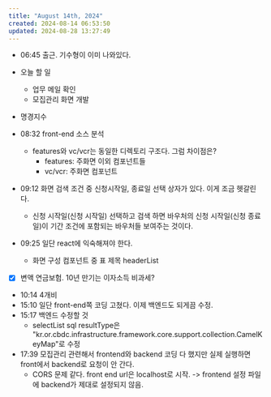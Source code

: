 ```yaml
---
title: "August 14th, 2024"
created: 2024-08-14 06:53:50
updated: 2024-08-28 13:27:49
---
```

  * 06:45 출근. 기수형이 이미 나와있다.
  * 오늘 할 일
    * 업무 메일 확인
    * 모집관리 화면 개발

  * 명경지수
  * 08:32 front-end 소스 분석
    * features와 vc/vcr는 동일한 디렉토리 구조다. 그럼 차이점은?
      * features: 주화면 이외 컴포넌트들
      * vc/vcr: 주화면 컴포넌트
  * 09:12 화면 검색 조건 중 신청시작일, 종료일 선택 상자가 있다. 이게 조금 헷갈린다.
    * 신청 시작일(신청 시작일) 선택하고 검색 하면 바우처의 신청 시작일(신청 종료일)이 기간 조건에 포함되는 바우처들 보여주는 것이다.
  * 09:25 일단 react에 익숙해져야 한다.
    * 화면 구성 컴포넌트 중 표 제목 headerList
  * [x] 변액 연금보험. 10년 만기는 이자소득 비과세?
  * 10:14 4개비
  * 15:10 일단 front-end쪽 코딩 고쳤다. 이제 백엔드도 되게끔 수정.
  * 15:17 백엔드 수정할 것
    * selectList sql resultType은 "kr.or.cbdc.infrastructure.framework.core.support.collection.CamelKeyMap"로 수정
  * 17:39 모집관리 관련해서 frontend와 backend 코딩 다 했지만 실제 실행하면 front에서 backend로 요청이 안 간다.
    * CORS 문제 같다. front end url은 localhost로 시작. -> frontend 설정 파일에 backend가 제대로 설정되지 않음.
